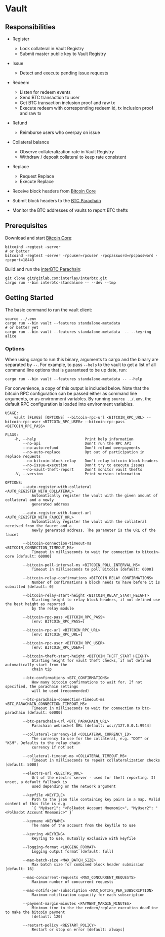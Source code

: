 # Vault

## Responsibilities

- Register
  - Lock collateral in Vault Registry
  - Submit master public key to Vault Registry
- Issue
  - Detect and execute pending issue requests
- Redeem
  - Listen for redeem events
  - Send BTC transaction to user
  - Get BTC transaction inclusion proof and raw tx
  - Execute redeem with corresponding redeem id, tx inclusion proof and raw tx
- Refund
  - Reimburse users who overpay on issue
- Collateral balance
  - Observe collateralization rate in Vault Registry
  - Withdraw / deposit collateral to keep rate consistent
- Replace
  - Request Replace
  - Execute Replace

- Receive block headers from [Bitcoin Core](https://github.com/bitcoin/bitcoin)
- Submit block headers to the [BTC Parachain](https://github.com/interlay/interbtc)
- Monitor the BTC addresses of vaults to report BTC thefts

## Prerequisites

Download and start [Bitcoin Core](https://bitcoin.org/en/bitcoin-core/):

```
bitcoind -regtest -server
# or better
bitcoind -regtest -server -rpcuser=rpcuser -rpcpassword=rpcpassword -rpcport=18443
```

Build and run the [interBTC Parachain](https://github.com/interlay/interbtc):

```
git clone git@gitlab.com:interlay/interbtc.git
cargo run --bin interbtc-standalone -- --dev --tmp
```

## Getting Started

The basic command to run the vault client:

```
source ../.env
cargo run --bin vault --features standalone-metadata
# or better yet
cargo run --bin vault --features standalone-metadata  -- --keyring alice
```

### Options

When using cargo to run this binary, arguments to cargo and the binary are separated by `--`. For example, to pass `--help` to the vault to get a list of all command line options that is guaranteed to be up date, run:

```
cargo run --bin vault --features standalone-metadata -- --help
```

For convenience, a copy of this output is included below. Note that the bitcoin RPC configuration can be passed either as command line arguments, or as environment variables. By running `source ../.env`, the default RPC configuration is loaded into environment variables. 

```
USAGE:
    vault [FLAGS] [OPTIONS] --bitcoin-rpc-url <BITCOIN_RPC_URL> --bitcoin-rpc-user <BITCOIN_RPC_USER> --bitcoin-rpc-pass <BITCOIN_RPC_PASS>

FLAGS:
    -h, --help                      Print help information
        --no-api                    Don't run the RPC API
        --no-auto-refund            Don't refund overpayments
        --no-auto-replace           Opt out of participation in replace requests
        --no-bitcoin-block-relay    Don't relay bitcoin block headers
        --no-issue-execution        Don't try to execute issues
        --no-vault-theft-report     Don't monitor vault thefts
    -V, --version                   Print version information

OPTIONS:
        --auto-register-with-collateral <AUTO_REGISTER_WITH_COLLATERAL>
            Automatically register the vault with the given amount of collateral and a newly
            generated address

        --auto-register-with-faucet-url <AUTO_REGISTER_WITH_FAUCET_URL>
            Automatically register the vault with the collateral received from the faucet and a
            newly generated address. The parameter is the URL of the faucet

        --bitcoin-connection-timeout-ms <BITCOIN_CONNECTION_TIMEOUT_MS>
            Timeout in milliseconds to wait for connection to bitcoin-core [default: 60000]

        --bitcoin-poll-interval-ms <BITCOIN_POLL_INTERVAL_MS>
            Timeout in milliseconds to poll Bitcoin [default: 6000]

        --bitcoin-relay-confirmations <BITCOIN_RELAY_CONFIRMATIONS>
            Number of confirmations a block needs to have before it is submitted [default: 0]

        --bitcoin-relay-start-height <BITCOIN_RELAY_START_HEIGHT>
            Starting height to relay block headers, if not defined use the best height as reported
            by the relay module

        --bitcoin-rpc-pass <BITCOIN_RPC_PASS>
            [env: BITCOIN_RPC_PASS=]

        --bitcoin-rpc-url <BITCOIN_RPC_URL>
            [env: BITCOIN_RPC_URL=]

        --bitcoin-rpc-user <BITCOIN_RPC_USER>
            [env: BITCOIN_RPC_USER=]

        --bitcoin-theft-start-height <BITCOIN_THEFT_START_HEIGHT>
            Starting height for vault theft checks, if not defined automatically start from the
            chain tip

        --btc-confirmations <BTC_CONFIRMATIONS>
            How many bitcoin confirmations to wait for. If not specified, the parachain settings
            will be used (recommended)

        --btc-parachain-connection-timeout-ms <BTC_PARACHAIN_CONNECTION_TIMEOUT_MS>
            Timeout in milliseconds to wait for connection to btc-parachain [default: 60000]

        --btc-parachain-url <BTC_PARACHAIN_URL>
            Parachain websocket URL [default: ws://127.0.0.1:9944]

        --collateral-currency-id <COLLATERAL_CURRENCY_ID>
            The currency to use for the collateral, e.g. "DOT" or "KSM". Defaults to the relay chain
            currency if not set

        --collateral-timeout-ms <COLLATERAL_TIMEOUT_MS>
            Timeout in milliseconds to repeat collateralization checks [default: 5000]

        --electrs-url <ELECTRS_URL>
            Url of the electrs server - used for theft reporting. If unset, a default fallback is
            used depending on the network argument

        --keyfile <KEYFILE>
            Path to the json file containing key pairs in a map. Valid content of this file is e.g.
            `{ "MyUser1": "<Polkadot Account Mnemonic>", "MyUser2": "<Polkadot Account Mnemonic>" }`

        --keyname <KEYNAME>
            The name of the account from the keyfile to use

        --keyring <KEYRING>
            Keyring to use, mutually exclusive with keyfile

        --logging-format <LOGGING_FORMAT>
            Logging output format [default: full]

        --max-batch-size <MAX_BATCH_SIZE>
            Max batch size for combined block header submission [default: 16]

        --max-concurrent-requests <MAX_CONCURRENT_REQUESTS>
            Maximum number of concurrent requests

        --max-notifs-per-subscription <MAX_NOTIFS_PER_SUBSCRIPTION>
            Maximum notification capacity for each subscription

        --payment-margin-minutes <PAYMENT_MARGIN_MINUTES>
            Minimum time to the the redeem/replace execution deadline to make the bitcoin payment
            [default: 120]

        --restart-policy <RESTART_POLICY>
            Restart or stop on error [default: always]
```
